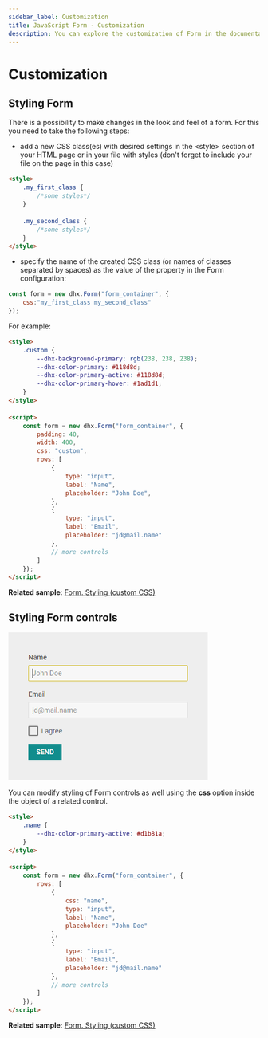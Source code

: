 ```yaml
---
sidebar_label: Customization
title: JavaScript Form - Customization 
description: You can explore the customization of Form in the documentation of the DHTMLX JavaScript UI library. Browse developer guides and API reference, try out code examples and live demos, and download a free 30-day evaluation version of DHTMLX Suite 7.
---
```


# Customization

## Styling Form

There is a possibility to make changes in the look and feel of a form. For this you need to take the following steps:

- add a new CSS class(es) with desired settings in the &lt;style&gt; section of your HTML page or in your file with styles (don't forget to include your file on the page in this case)

~~~html
<style>
	.my_first_class {
		/*some styles*/
	}
    
    .my_second_class {
		/*some styles*/
	}
</style>
~~~

- specify the name of the created CSS class (or names of classes separated by spaces) as the value of the [](form/api/form_css_config.md) property in the Form configuration:

~~~js
const form = new dhx.Form("form_container", {
    css:"my_first_class my_second_class"
});
~~~

For example:

~~~html
<style>
    .custom {
        --dhx-background-primary: rgb(238, 238, 238);
        --dhx-color-primary: #118d8d;
        --dhx-color-primary-active: #118d8d;
	    --dhx-color-primary-hover: #1ad1d1;
    }
</style>

<script>
	const form = new dhx.Form("form_container", {
    	padding: 40,
    	width: 400,
    	css: "custom",
    	rows: [
        	{
            	type: "input",
            	label: "Name",
            	placeholder: "John Doe",
        	},
        	{
            	type: "input",
            	label: "Email",
            	placeholder: "jd@mail.name"
        	},
        	// more controls
    	]
	});
</script>
~~~

**Related sample**: [Form. Styling (custom CSS)](https://snippet.dhtmlx.com/wnscgb50)

## Styling Form controls

![](../assets/form/custom_styles.png)

You can modify styling of Form controls as well using the **css** option inside the object of a related control.

~~~html
<style>
	.name {
        --dhx-color-primary-active: #d1b81a;
    }
</style>

<script>
	const form = new dhx.Form("form_container", {
		rows: [
			{	
				css: "name",
				type: "input",
				label: "Name",
				placeholder: "John Doe"
			},
			{
				type: "input",
				label: "Email",
				placeholder: "jd@mail.name"
			},
			// more controls
		]
	});
</script>
~~~

**Related sample**: [Form. Styling (custom CSS)](https://snippet.dhtmlx.com/wnscgb50)
